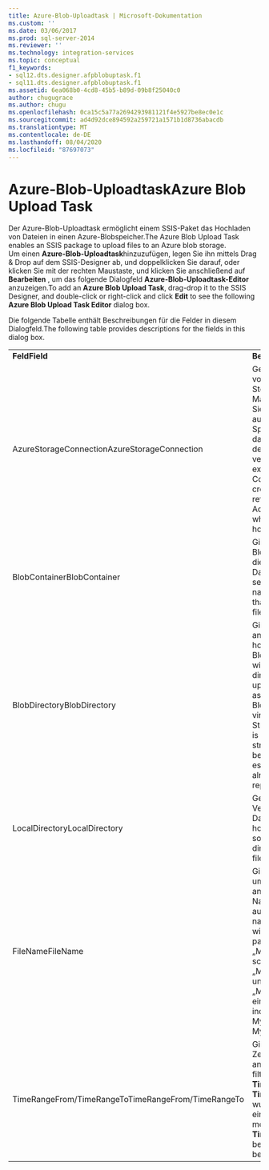 ```yaml
---
title: Azure-Blob-Uploadtask | Microsoft-Dokumentation
ms.custom: ''
ms.date: 03/06/2017
ms.prod: sql-server-2014
ms.reviewer: ''
ms.technology: integration-services
ms.topic: conceptual
f1_keywords:
- sql12.dts.designer.afpblobuptask.f1
- sql11.dts.designer.afpblobuptask.f1
ms.assetid: 6ea068b0-4cd8-45b5-b89d-09b8f25040c0
author: chugugrace
ms.author: chugu
ms.openlocfilehash: 0ca15c5a77a2694293981121f4e5927be8ec0e1c
ms.sourcegitcommit: ad4d92dce894592a259721a1571b1d8736abacdb
ms.translationtype: MT
ms.contentlocale: de-DE
ms.lasthandoff: 08/04/2020
ms.locfileid: "87697073"
---
```

# <a name="azure-blob-upload-task"></a><span data-ttu-id="1e75c-102">Azure-Blob-Uploadtask</span><span class="sxs-lookup"><span data-stu-id="1e75c-102">Azure Blob Upload Task</span></span>
  <span data-ttu-id="1e75c-103">Der Azure-Blob-Uploadtask ermöglicht einem SSIS-Paket das Hochladen von Dateien in einen Azure-Blobspeicher.</span><span class="sxs-lookup"><span data-stu-id="1e75c-103">The Azure Blob Upload Task enables an SSIS package to upload files to an Azure blob storage.</span></span>   
<span data-ttu-id="1e75c-104">Um einen **Azure-Blob-Uploadtask**hinzuzufügen, legen Sie ihn mittels Drag &amp; Drop auf dem SSIS-Designer ab, und doppelklicken Sie darauf, oder klicken Sie mit der rechten Maustaste, und klicken Sie anschließend auf **Bearbeiten** , um das folgende Dialogfeld **Azure-Blob-Uploadtask-Editor** anzuzeigen.</span><span class="sxs-lookup"><span data-stu-id="1e75c-104">To add an **Azure Blob Upload Task**, drag-drop it to the SSIS Designer, and double-click or right-click and click **Edit** to see the following **Azure Blob Upload Task Editor** dialog box.</span></span>  
  
 <span data-ttu-id="1e75c-105">Die folgende Tabelle enthält Beschreibungen für die Felder in diesem Dialogfeld.</span><span class="sxs-lookup"><span data-stu-id="1e75c-105">The following table provides descriptions for the fields in this dialog box.</span></span>  
  
|||  
|-|-|  
|<span data-ttu-id="1e75c-106">**Feld**</span><span class="sxs-lookup"><span data-stu-id="1e75c-106">**Field**</span></span>|<span data-ttu-id="1e75c-107">**Beschreibung**</span><span class="sxs-lookup"><span data-stu-id="1e75c-107">**Description**</span></span>|  
|<span data-ttu-id="1e75c-108">AzureStorageConnection</span><span class="sxs-lookup"><span data-stu-id="1e75c-108">AzureStorageConnection</span></span>|<span data-ttu-id="1e75c-109">Geben Sie einen vorhandenen Azure Storage-Verbindungs-Manager an, oder erstellen Sie einen neuen, der sich auf ein Azure-Speicherkonto bezieht, das auf den Speicherort der Blob-Dateien verweist.</span><span class="sxs-lookup"><span data-stu-id="1e75c-109">Specify an existing Azure Storage Connection Manager or create a new one that refers to an Azure Storage Account, which points to where the blob files are hosted.</span></span>|  
|<span data-ttu-id="1e75c-110">BlobContainer</span><span class="sxs-lookup"><span data-stu-id="1e75c-110">BlobContainer</span></span>|<span data-ttu-id="1e75c-111">Gibt den Namen des Blobcontainers an, in dem die hochgeladenen Dateien als Blobs enthalten sein sollen.</span><span class="sxs-lookup"><span data-stu-id="1e75c-111">Specifies the name of the blob container that will hold the uploaded files as blobs.</span></span>|  
|<span data-ttu-id="1e75c-112">BlobDirectory</span><span class="sxs-lookup"><span data-stu-id="1e75c-112">BlobDirectory</span></span>|<span data-ttu-id="1e75c-113">Gibt das Blobverzeichnis an, in dem die hochgeladene Datei als Blockblob gespeichert wird.</span><span class="sxs-lookup"><span data-stu-id="1e75c-113">Specifies the blob directory where the uploaded file will be stored as a block blob.</span></span> <span data-ttu-id="1e75c-114">Das Blobverzeichnis ist eine virtuelle hierarchische Struktur.</span><span class="sxs-lookup"><span data-stu-id="1e75c-114">The blob directory is a virtual hierarchical structure.</span></span> <span data-ttu-id="1e75c-115">Wenn das Blob bereits vorhanden ist, wird es ersetzt.</span><span class="sxs-lookup"><span data-stu-id="1e75c-115">If the blob already exists, it will be replaced.</span></span>|  
|<span data-ttu-id="1e75c-116">LocalDirectory</span><span class="sxs-lookup"><span data-stu-id="1e75c-116">LocalDirectory</span></span>|<span data-ttu-id="1e75c-117">Geben Sie das lokale Verzeichnis mit den Dateien an, die hochgeladen werden sollen.</span><span class="sxs-lookup"><span data-stu-id="1e75c-117">Specify the local directory that contains the files to be uploaded.</span></span>|  
|<span data-ttu-id="1e75c-118">FileName</span><span class="sxs-lookup"><span data-stu-id="1e75c-118">FileName</span></span>|<span data-ttu-id="1e75c-119">Gibt einen Namensfilter an, um Dateien mit dem angegebenen Namensmuster auszuwählen.</span><span class="sxs-lookup"><span data-stu-id="1e75c-119">Specifies a name filter to select files with the specified name pattern.</span></span> <span data-ttu-id="1e75c-120">Beispiel:</span><span class="sxs-lookup"><span data-stu-id="1e75c-120">E.g.</span></span> <span data-ttu-id="1e75c-121">„MeinArbeitsblatt\*.xls\* “ schließt „MeinArbeitsblatt001.xls“ und „MeinArbeitsblattABC.xlsx“ ein.</span><span class="sxs-lookup"><span data-stu-id="1e75c-121">MySheet\*.xls\* includes files such as MySheet001.xls and MySheetABC.xlsx.</span></span>|  
|<span data-ttu-id="1e75c-122">TimeRangeFrom/TimeRangeTo</span><span class="sxs-lookup"><span data-stu-id="1e75c-122">TimeRangeFrom/TimeRangeTo</span></span>|<span data-ttu-id="1e75c-123">Gibt einen Zeitbereichsfilter an.</span><span class="sxs-lookup"><span data-stu-id="1e75c-123">Specifies a time range filter.</span></span> <span data-ttu-id="1e75c-124">Dateien, die nach **TimeRangeFrom** und vor **TimeRangeTo** geändert wurden, sind eingeschlossen.</span><span class="sxs-lookup"><span data-stu-id="1e75c-124">Files modified after **TimeRangeFrom** and before **TimeRangeTo** will be included.</span></span>|  
  
  
